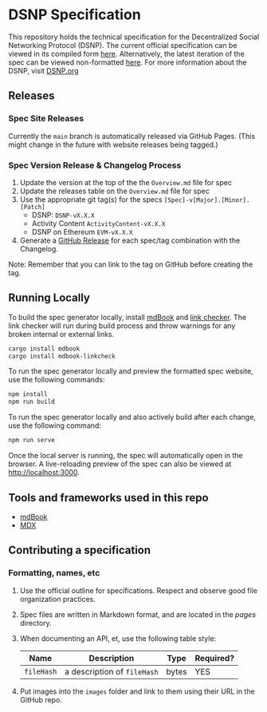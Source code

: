 # DSNP Specification

This repository holds the technical specification for the Decentralized Social Networking Protocol (DSNP).
The current official specification can be viewed in its compiled form [here](https://spec.dsnp.org).
Alternatively, the latest iteration of the spec can be viewed non-formatted [here](https://github.com/LibertyDSNP/spec/tree/main/pages).
For more information about the DSNP, visit [DSNP.org](https://www.dsnp.org)

## Releases

### Spec Site Releases

Currently the `main` branch is automatically released via GitHub Pages.
(This might change in the future with website releases being tagged.)

### Spec Version Release & Changelog Process

1. Update the version at the top of the the `Overview.md` file for spec
2. Update the releases table on the `Overview.md` file for spec
3. Use the appropriate git tag(s) for the specs `[Spec]-v[Major].[Minor].[Patch]`
      - DSNP: `DSNP-vX.X.X`
      - Activity Content `ActivityContent-vX.X.X`
      - DSNP on Ethereum `EVM-vX.X.X`
4. Generate a [GitHub Release](https://github.com/LibertyDSNP/spec/releases) for each spec/tag combination with the Changelog.

Note: Remember that you can link to the tag on GitHub before creating the tag.

## Running Locally

To build the spec generator locally, install [mdBook](https://github.com/rust-lang/mdBook.git) and [link checker](https://github.com/Michael-F-Bryan/mdbook-linkcheck). The link checker will run during build process and throw warnings for any broken internal or external links.

``` bash
cargo install mdbook
cargo install mdbook-linkcheck
```

To run the spec generator locally and preview the formatted spec website, use the following commands:

``` bash
npm install
npm run build
```

To run the spec generator locally and also actively build after each change, use the following command:

``` bash
npm run serve
```

Once the local server is running, the spec will automatically open in the browser. A live-reloading preview of the spec can also be viewed at <http://localhost:3000>.

## Tools and frameworks used in this repo

* [mdBook](https://rust-lang.github.io/mdBook/)
* [MDX](https://mdxjs.com/)

## Contributing a specification

### Formatting, names, etc

1. Use the official outline for specifications. Respect and observe good file organization practices.
1. Spec files are written in Markdown format, and are located in the _pages_ directory.
1. When documenting an API, et, use the following table style:

   | Name | Description | Type | Required? |
   | --- | --- | --- | --- |
   | `fileHash` | a description of `fileHash` | bytes | YES |
1. Put images into the `images` folder and link to them using their URL in the GitHub repo.
